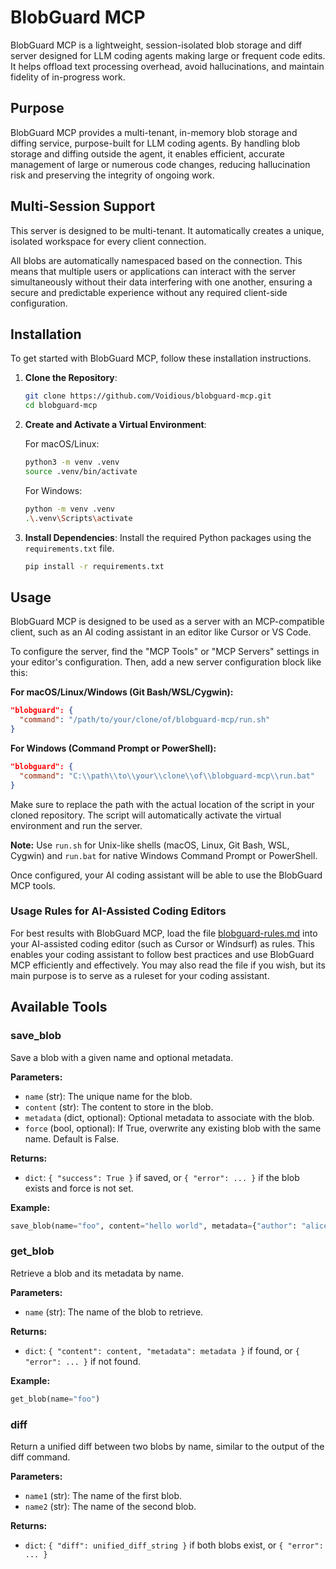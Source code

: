 # BlobGuard MCP

BlobGuard MCP is a lightweight, session-isolated blob storage and diff server designed for LLM coding agents making large or frequent code edits. It helps offload text processing overhead, avoid hallucinations, and maintain fidelity of in-progress work.

## Purpose

BlobGuard MCP provides a multi-tenant, in-memory blob storage and diffing service, purpose-built for LLM coding agents. By handling blob storage and diffing outside the agent, it enables efficient, accurate management of large or numerous code changes, reducing hallucination risk and preserving the integrity of ongoing work.

## Multi-Session Support

This server is designed to be multi-tenant. It automatically creates a unique, isolated workspace for every client connection.

All blobs are automatically namespaced based on the connection. This means that multiple users or applications can interact with the server simultaneously without their data interfering with one another, ensuring a secure and predictable experience without any required client-side configuration.

## Installation

To get started with BlobGuard MCP, follow these installation instructions.

1.  **Clone the Repository**:
    ```bash
    git clone https://github.com/Voidious/blobguard-mcp.git
    cd blobguard-mcp
    ```

2.  **Create and Activate a Virtual Environment**:

    For macOS/Linux:
    ```bash
    python3 -m venv .venv
    source .venv/bin/activate
    ```

    For Windows:
    ```bash
    python -m venv .venv
    .\.venv\Scripts\activate
    ```

3.  **Install Dependencies**:
    Install the required Python packages using the `requirements.txt` file.
    ```bash
    pip install -r requirements.txt
    ```

## Usage

BlobGuard MCP is designed to be used as a server with an MCP-compatible client, such as an AI coding assistant in an editor like Cursor or VS Code.

To configure the server, find the "MCP Tools" or "MCP Servers" settings in your editor's configuration. Then, add a new server configuration block like this:

**For macOS/Linux/Windows (Git Bash/WSL/Cygwin):**
```json
"blobguard": {
  "command": "/path/to/your/clone/of/blobguard-mcp/run.sh"
}
```

**For Windows (Command Prompt or PowerShell):**
```json
"blobguard": {
  "command": "C:\\path\\to\\your\\clone\\of\\blobguard-mcp\\run.bat"
}
```

Make sure to replace the path with the actual location of the script in your cloned repository. The script will automatically activate the virtual environment and run the server.

**Note:** Use `run.sh` for Unix-like shells (macOS, Linux, Git Bash, WSL, Cygwin) and `run.bat` for native Windows Command Prompt or PowerShell.

Once configured, your AI coding assistant will be able to use the BlobGuard MCP tools.

### Usage Rules for AI-Assisted Coding Editors

For best results with BlobGuard MCP, load the file [blobguard-rules.md](./blobguard-rules.md) into your AI-assisted coding editor (such as Cursor or Windsurf) as rules. This enables your coding assistant to follow best practices and use BlobGuard MCP efficiently and effectively. You may also read the file if you wish, but its main purpose is to serve as a ruleset for your coding assistant.

## Available Tools

### save_blob
Save a blob with a given name and optional metadata.

**Parameters:**
- `name` (str): The unique name for the blob.
- `content` (str): The content to store in the blob.
- `metadata` (dict, optional): Optional metadata to associate with the blob.
- `force` (bool, optional): If True, overwrite any existing blob with the same name. Default is False.

**Returns:**
- `dict`: `{ "success": True }` if saved, or `{ "error": ... }` if the blob exists and force is not set.

**Example:**
```python
save_blob(name="foo", content="hello world", metadata={"author": "alice"})
```

### get_blob
Retrieve a blob and its metadata by name.

**Parameters:**
- `name` (str): The name of the blob to retrieve.

**Returns:**
- `dict`: `{ "content": content, "metadata": metadata }` if found, or `{ "error": ... }` if not found.

**Example:**
```python
get_blob(name="foo")
```

### diff
Return a unified diff between two blobs by name, similar to the output of the diff command.

**Parameters:**
- `name1` (str): The name of the first blob.
- `name2` (str): The name of the second blob.

**Returns:**
- `dict`: `{ "diff": unified_diff_string }` if both blobs exist, or `{ "error": ... }`